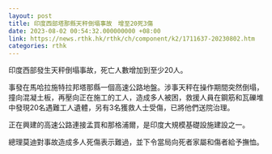 ```yaml
---
layout: post
title: 印度西部塔那縣天秤倒塌事故　增至20死3傷
date: 2023-08-02 00:54:32.000000000 +08:00
link: https://news.rthk.hk/rthk/ch/component/k2/1711637-20230802.htm
categories: rthk
---
```


印度西部發生天秤倒塌事故，死亡人數增加到至少20人。

事發在馬哈拉施特拉邦塔那縣一個高速公路地盤。涉事天秤在操作期間突然倒塌，撞向混凝土板，再壓向正在施工的工人，造成多人被困，救援人員在鋼筋和瓦礫堆中發現20名遇難工人遺體，另有3名獲救人士受傷，已將他們送院治理。

正在興建的高速公路連接孟買和那格浦爾，是印度大規模基礎設施建設之一。

總理莫迪對事故造成多人死傷表示難過，並下令當局向死者家屬和傷者給予撫恤。
